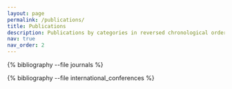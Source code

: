 ```yaml
---
layout: page
permalink: /publications/
title: Publications
description: Publications by categories in reversed chronological order. Generated by jekyll-scholar.
nav: true
nav_order: 2
---
```


<!-- _pages/publications.md -->

<div class="journals">

{% bibliography --file journals %}

</div>

<div class="international_conferences">

{% bibliography --file international_conferences %}

</div>